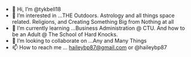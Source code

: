 - 👋 Hi, I’m @tykbell18
- 👀 I’m interested in ...THE Outdoors. Astrology and all things space related. Religions, and Creating Something Big from Nothing at all
- 🌱 I’m currently learning ...Business Administration @ CTU. And how to be an Adult @ The School of Hard Knocks.
- 💞️ I’m looking to collaborate on ...Any and Many Things
- 📫 How to reach me ... haileybp87@gmail.com or @haileybp87

<!---
tykbell18/tykbell18 is a ✨ special ✨ repository because its `README.md` (this file) appears on your GitHub profile.
You can click the Preview link to take a look at your changes.
--->
